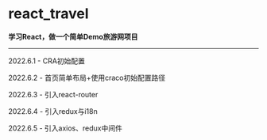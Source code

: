 # react_travel
**学习React，做一个简单Demo旅游网项目**

---


2022.6.1 - CRA初始配置


2022.6.2 - 首页简单布局+使用craco初始配置路径


2022.6.3 - 引入react-router


2022.6.4 - 引入redux与i18n


2022.6.5 - 引入axios、redux中间件